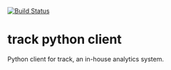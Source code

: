 [![Build Status](https://travis-ci.org/simonz05/track-python.png?branch=master)](https://travis-ci.org/simonz05/track-python)

track python client 
===================

Python client for track, an in-house analytics system.

